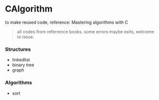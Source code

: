 # CAlgorithm
to make reused code, reference: Mastering algorithms with C


> all codes from referrence books.
some errors maybe exits, welcome to issue.


### Structures

- linkedlist
- binary tree
- graph

### Algorithms
- sort
